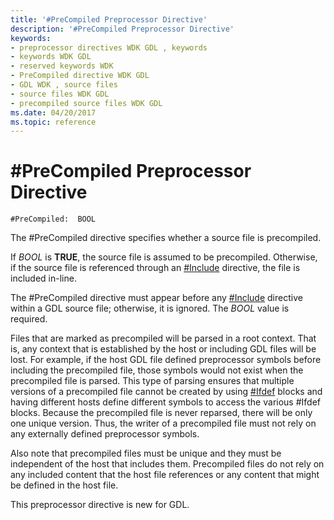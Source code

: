```yaml
---
title: '#PreCompiled Preprocessor Directive'
description: '#PreCompiled Preprocessor Directive'
keywords:
- preprocessor directives WDK GDL , keywords
- keywords WDK GDL
- reserved keywords WDK
- PreCompiled directive WDK GDL
- GDL WDK , source files
- source files WDK GDL
- precompiled source files WDK GDL
ms.date: 04/20/2017
ms.topic: reference
---
```


# \#PreCompiled Preprocessor Directive


```GDL
#PreCompiled:  BOOL
```

The \#PreCompiled directive specifies whether a source file is precompiled.

If *BOOL* is **TRUE**, the source file is assumed to be precompiled. Otherwise, if the source file is referenced through an [\#Include](-include-preprocessor-directive.md) directive, the file is included in-line.

The \#PreCompiled directive must appear before any [\#Include](-include-preprocessor-directive.md) directive within a GDL source file; otherwise, it is ignored. The *BOOL* value is required.

Files that are marked as precompiled will be parsed in a root context. That is, any context that is established by the host or including GDL files will be lost. For example, if the host GDL file defined preprocessor symbols before including the precompiled file, those symbols would not exist when the precompiled file is parsed. This type of parsing ensures that multiple versions of a precompiled file cannot be created by using [\#Ifdef](-ifdef-conditional-preprocessor-directive.md) blocks and having different hosts define different symbols to access the various \#Ifdef blocks. Because the precompiled file is never reparsed, there will be only one unique version. Thus, the writer of a precompiled file must not rely on any externally defined preprocessor symbols.

Also note that precompiled files must be unique and they must be independent of the host that includes them. Precompiled files do not rely on any included content that the host file references or any content that might be defined in the host file.

This preprocessor directive is new for GDL.
